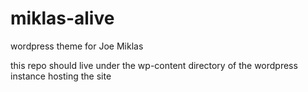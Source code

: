 # miklas-alive
wordpress theme for Joe Miklas

this repo should live under the wp-content directory of the wordpress instance hosting the site
